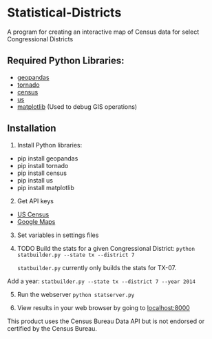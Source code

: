 # Statistical-Districts
A program for creating an interactive map of Census data for select Congressional Districts

##  Required Python Libraries:
* [geopandas](https://github.com/geopandas/geopandas)
* [tornado](https://github.com/tornadoweb/tornado)
* [census](https://github.com/datamade/census)
* [us](https://github.com/unitedstates/python-us)
* [matplotlib](https://github.com/matplotlib/matplotlib) (Used to debug GIS operations)

## Installation
1. Install Python libraries:
  * pip install geopandas
  * pip install tornado
  * pip install census
  * pip install us
  * pip install matplotlib

2. Get API keys
  * [US Census](https://api.census.gov/data/key_signup.html)
  * [Google Maps](https://developers.google.com/maps/)

3. Set variables in settings files

4. TODO Build the stats for a given Congressional District:
  `python statbuilder.py --state tx --district 7`
   
   `statbuilder.py` currently only builds the stats for TX-07.

  Add a year:
   `statbuilder.py --state tx --district 7 --year 2014`

5. Run the webserver
  `python statserver.py`

6. View results in your web browser by going to [localhost:8000](http://localhost:8000)

This product uses the Census Bureau Data API but is not endorsed or certified by the Census Bureau.
